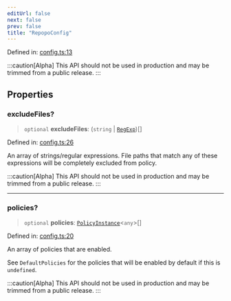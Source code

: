 ```yaml
---
editUrl: false
next: false
prev: false
title: "RepopoConfig"
---
```


Defined in: [config.ts:13](https://github.com/tylerbutler/tools-monorepo/blob/main/packages/repopo/src/config.ts#L13)

:::caution[Alpha]
This API should not be used in production and may be trimmed from a public release.
:::

## Properties

### excludeFiles?

> `optional` **excludeFiles**: (`string` \| [`RegExp`](https://developer.mozilla.org/docs/Web/JavaScript/Reference/Global_Objects/RegExp))[]

Defined in: [config.ts:26](https://github.com/tylerbutler/tools-monorepo/blob/main/packages/repopo/src/config.ts#L26)

An array of strings/regular expressions. File paths that match any of these expressions will be completely excluded
from policy.

:::caution[Alpha]
This API should not be used in production and may be trimmed from a public release.
:::

***

### policies?

> `optional` **policies**: [`PolicyInstance`](/api/type-aliases/policyinstance/)\<`any`\>[]

Defined in: [config.ts:20](https://github.com/tylerbutler/tools-monorepo/blob/main/packages/repopo/src/config.ts#L20)

An array of policies that are enabled.

See `DefaultPolicies` for the policies that will be enabled by default if this is `undefined`.

:::caution[Alpha]
This API should not be used in production and may be trimmed from a public release.
:::
